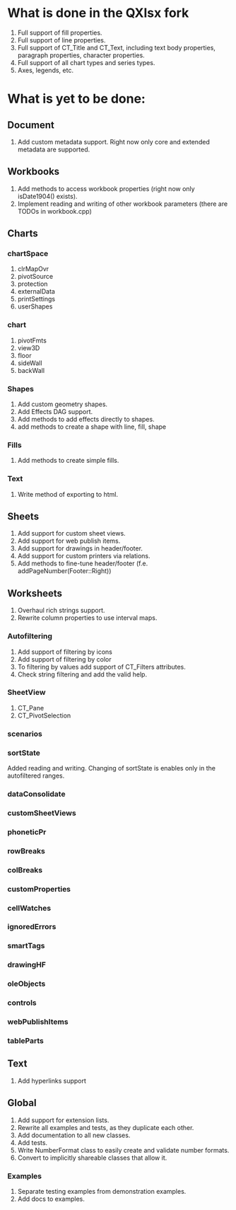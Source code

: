 
# What is done in the QXlsx fork

1. Full support of fill properties.
2. Full support of line properties.
3. Full support of CT_Title and CT_Text, including text body properties, paragraph 
   properties, character properties.
4. Full support of all chart types and series types.
5. Axes, legends, etc.

# What is yet to be done:

## Document

1. Add custom metadata support. Right now only core and extended metadata are supported.

## Workbooks

1. Add methods to access workbook properties (right now only isDate1904() exists).
2. Implement reading and writing of other workbook parameters (there are TODOs in workbook.cpp)

## Charts

### chartSpace

1. clrMapOvr
2. pivotSource
3. protection
4. externalData
5. printSettings
6. userShapes

### chart

1. pivotFmts
2. view3D
3. floor
4. sideWall
5. backWall

### Shapes

1. Add custom geometry shapes.
2. Add Effects DAG support.
3. Add methods to add effects directly to shapes.
4. add methods to create a shape with line, fill, shape

### Fills

1. Add methods to create simple fills.

### Text 

1. Write method of exporting to html.

## Sheets

1. Add support for custom sheet views.
2. Add support for web publish items.
3. Add support for drawings in header/footer.
4. Add support for custom printers via relations.
5. Add methods to fine-tune header/footer (f.e. addPageNumber(Footer::Right))

## Worksheets

1. Overhaul rich strings support.
2. Rewrite column properties to use interval maps.

### Autofiltering

1. Add support of filtering by icons
2. Add support of filtering by color
3. To filtering by values add support of CT_Filters attributes.
4. Check string filtering and add the valid help.

### SheetView

1. CT_Pane
2. CT_PivotSelection

### scenarios

### sortState

Added reading and writing. Changing of sortState is enables only in the autofiltered ranges.

### dataConsolidate

### customSheetViews

### phoneticPr

### rowBreaks

### colBreaks

### customProperties

### cellWatches

### ignoredErrors

### smartTags

### drawingHF

### oleObjects

### controls

### webPublishItems

### tableParts

## Text

1. Add hyperlinks support


## Global

1. Add support for extension lists.
2. Rewrite all examples and tests, as they duplicate each other.
3. Add documentation to all new classes.
4. Add tests.
5. Write NumberFormat class to easily create and validate number formats.
6. Convert to implicitly shareable classes that allow it.

### Examples

1. Separate testing examples from demonstration examples.
2. Add docs to examples.
